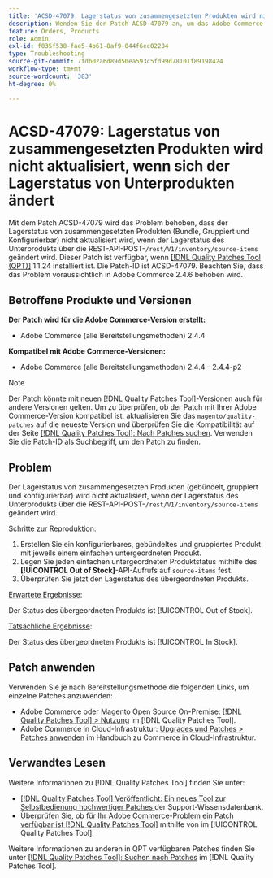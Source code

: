 ```yaml
---
title: 'ACSD-47079: Lagerstatus von zusammengesetzten Produkten wird nicht aktualisiert, wenn sich der Lagerstatus von Unterprodukten ändert'
description: Wenden Sie den Patch ACSD-47079 an, um das Adobe Commerce-Problem zu beheben, bei dem der Lagerstatus von zusammengesetzten Produkten (gebündelt, gruppiert und konfigurierbar) nicht aktualisiert wird, wenn sich der Lagerstatus des Unterprodukts über REST-API POST /rest/V1/inventory/source-items ändert.
feature: Orders, Products
role: Admin
exl-id: f035f530-fae5-4b61-8af9-044f6ec02284
type: Troubleshooting
source-git-commit: 7fdb02a6d89d50ea593c5fd99d78101f89198424
workflow-type: tm+mt
source-wordcount: '383'
ht-degree: 0%

---
```


# ACSD-47079: Lagerstatus von zusammengesetzten Produkten wird nicht aktualisiert, wenn sich der Lagerstatus von Unterprodukten ändert

Mit dem Patch ACSD-47079 wird das Problem behoben, dass der Lagerstatus von zusammengesetzten Produkten (Bundle, Gruppiert und Konfigurierbar) nicht aktualisiert wird, wenn der Lagerstatus des Unterprodukts über die REST-API-POST-`/rest/V1/inventory/source-items` geändert wird. Dieser Patch ist verfügbar, wenn [[!DNL Quality Patches Tool (QPT)]](https://experienceleague.adobe.com/en/docs/commerce-operations/tools/quality-patches-tool/quality-patches-tool-to-self-serve-quality-patches) 1.1.24 installiert ist. Die Patch-ID ist ACSD-47079. Beachten Sie, dass das Problem voraussichtlich in Adobe Commerce 2.4.6 behoben wird.

## Betroffene Produkte und Versionen

**Der Patch wird für die Adobe Commerce-Version erstellt:**

* Adobe Commerce (alle Bereitstellungsmethoden) 2.4.4

**Kompatibel mit Adobe Commerce-Versionen:**

* Adobe Commerce (alle Bereitstellungsmethoden) 2.4.4 - 2.4.4-p2

>[!NOTE]
>
>Der Patch könnte mit neuen [!DNL Quality Patches Tool]-Versionen auch für andere Versionen gelten. Um zu überprüfen, ob der Patch mit Ihrer Adobe Commerce-Version kompatibel ist, aktualisieren Sie das `magento/quality-patches` auf die neueste Version und überprüfen Sie die Kompatibilität auf der Seite [[!DNL Quality Patches Tool]: Nach Patches suchen](https://experienceleague.adobe.com/tools/commerce-quality-patches/index.html). Verwenden Sie die Patch-ID als Suchbegriff, um den Patch zu finden.

## Problem

Der Lagerstatus von zusammengesetzten Produkten (gebündelt, gruppiert und konfigurierbar) wird nicht aktualisiert, wenn der Lagerstatus des Unterprodukts über die REST-API-POST-`/rest/V1/inventory/source-items` geändert wird.

<u>Schritte zur Reproduktion</u>:

1. Erstellen Sie ein konfigurierbares, gebündeltes und gruppiertes Produkt mit jeweils einem einfachen untergeordneten Produkt.
1. Legen Sie jeden einfachen untergeordneten Produktstatus mithilfe des **[!UICONTROL Out of Stock]**-API-Aufrufs auf `source-items` fest.
1. Überprüfen Sie jetzt den Lagerstatus des übergeordneten Produkts.

<u>Erwartete Ergebnisse</u>:

Der Status des übergeordneten Produkts ist [!UICONTROL Out of Stock].

<u>Tatsächliche Ergebnisse</u>:

Der Status des übergeordneten Produkts ist [!UICONTROL In Stock].

## Patch anwenden

Verwenden Sie je nach Bereitstellungsmethode die folgenden Links, um einzelne Patches anzuwenden:

* Adobe Commerce oder Magento Open Source On-Premise: [[!DNL Quality Patches Tool] > Nutzung](/help/tools/quality-patches-tool/usage.md) im [!DNL Quality Patches Tool].
* Adobe Commerce in Cloud-Infrastruktur: [Upgrades und Patches > Patches anwenden](https://experienceleague.adobe.com/docs/commerce-cloud-service/user-guide/develop/upgrade/apply-patches.html) im Handbuch zu Commerce in Cloud-Infrastruktur.

## Verwandtes Lesen

Weitere Informationen zu [!DNL Quality Patches Tool] finden Sie unter:

* [[!DNL Quality Patches Tool] Veröffentlicht: Ein neues Tool zur Selbstbedienung hochwertiger Patches ](https://experienceleague.adobe.com/en/docs/commerce-operations/tools/quality-patches-tool/quality-patches-tool-to-self-serve-quality-patches) der Support-Wissensdatenbank.
* [Überprüfen Sie, ob für Ihr Adobe Commerce-Problem ein Patch verfügbar ist [!DNL Quality Patches Tool]](/help/tools/quality-patches-tool/patches-available-in-qpt/check-patch-for-magento-issue-with-magento-quality-patches.md) mithilfe von im [!UICONTROL Quality Patches Tool].


Weitere Informationen zu anderen in QPT verfügbaren Patches finden Sie unter [[!DNL Quality Patches Tool]: Suchen nach Patches](https://experienceleague.adobe.com/tools/commerce-quality-patches/index.html) im [!DNL Quality Patches Tool].
